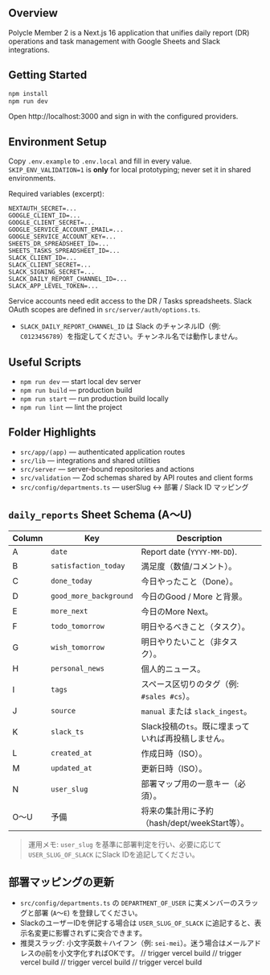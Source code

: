 ## Overview

Polycle Member 2 is a Next.js 16 application that unifies daily report (DR) operations and task management with Google Sheets and Slack integrations.

## Getting Started

```bash
npm install
npm run dev
```

Open http://localhost:3000 and sign in with the configured providers.

## Environment Setup

Copy `.env.example` to `.env.local` and fill in every value. `SKIP_ENV_VALIDATION=1` is **only** for local prototyping; never set it in shared environments.

Required variables (excerpt):

```
NEXTAUTH_SECRET=...
GOOGLE_CLIENT_ID=...
GOOGLE_CLIENT_SECRET=...
GOOGLE_SERVICE_ACCOUNT_EMAIL=...
GOOGLE_SERVICE_ACCOUNT_KEY=...
SHEETS_DR_SPREADSHEET_ID=...
SHEETS_TASKS_SPREADSHEET_ID=...
SLACK_CLIENT_ID=...
SLACK_CLIENT_SECRET=...
SLACK_SIGNING_SECRET=...
SLACK_DAILY_REPORT_CHANNEL_ID=...
SLACK_APP_LEVEL_TOKEN=...
```

Service accounts need edit access to the DR / Tasks spreadsheets. Slack OAuth scopes are defined in `src/server/auth/options.ts`.

- `SLACK_DAILY_REPORT_CHANNEL_ID` は Slack のチャンネルID（例: `C0123456789`）を指定してください。チャンネル名では動作しません。

## Useful Scripts

- `npm run dev` — start local dev server
- `npm run build` — production build
- `npm run start` — run production build locally
- `npm run lint` — lint the project

## Folder Highlights

- `src/app/(app)` — authenticated application routes
- `src/lib` — integrations and shared utilities
- `src/server` — server-bound repositories and actions
- `src/validation` — Zod schemas shared by API routes and client forms
- `src/config/departments.ts` — userSlug ↔ 部署 / Slack ID マッピング

## `daily_reports` Sheet Schema (A〜U)

| Column | Key | Description |
| ------ | --- | ----------- |
| A | `date` | Report date (`YYYY-MM-DD`). |
| B | `satisfaction_today` | 満足度（数値/コメント）。 |
| C | `done_today` | 今日やったこと（Done）。 |
| D | `good_more_background` | 今日のGood / More と背景。 |
| E | `more_next` | 今日のMore Next。 |
| F | `todo_tomorrow` | 明日やるべきこと（タスク）。 |
| G | `wish_tomorrow` | 明日やりたいこと（非タスク）。 |
| H | `personal_news` | 個人的ニュース。 |
| I | `tags` | スペース区切りのタグ（例: `#sales #cs`）。 |
| J | `source` | `manual` または `slack_ingest`。 |
| K | `slack_ts` | Slack投稿の`ts`。既に埋まっていれば再投稿しません。 |
| L | `created_at` | 作成日時（ISO）。 |
| M | `updated_at` | 更新日時（ISO）。 |
| N | `user_slug` | 部署マップ用の一意キー（必須）。 |
| O〜U | 予備 | 将来の集計用に予約（hash/dept/weekStart等）。 |

> 運用メモ: `user_slug` を基準に部署判定を行い、必要に応じて `USER_SLUG_OF_SLACK` にSlack IDを追記してください。

## 部署マッピングの更新

- `src/config/departments.ts` の `DEPARTMENT_OF_USER` に実メンバーのスラッグと部署 (`A`〜`E`) を登録してください。
- SlackのユーザーIDを併記する場合は `USER_SLUG_OF_SLACK` に追記すると、表示名変更に影響されずに突合できます。
- 推奨スラッグ: 小文字英数＋ハイフン（例: `sei-mei`）。迷う場合はメールアドレスの`@`前を小文字化すればOKです。
// trigger vercel build
// trigger vercel build
// trigger vercel build
// trigger vercel build
